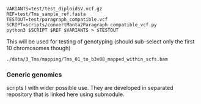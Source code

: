 
```
VARIANTS=test/test_diploidSV.vcf.gz
REF=test/Tms_sample_ref.fasta
TESTOUT=test/paragraph_compatible.vcf
SCRIPT=scripts/convertManta2Paragraph_compatible_vcf.py
python3 $SCRIPT $REF $VARIANTS > $TESTOUT
```

This will be used for testing of genotyping (should sub-select only the first 10 chromosomes though)

```
./data/3_Tms/mapping/Tms_01_to_b3v08_mapped_within_scfs.bam
```

### Generic genomics

scripts I with wider possible use. They are developed in separated repository that is linked here using submodule.
